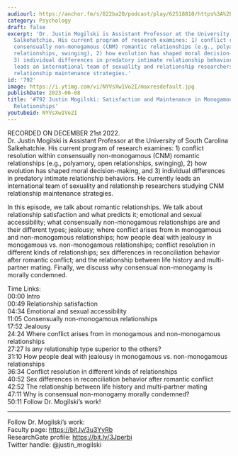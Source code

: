 ```yaml
---
audiourl: https://anchor.fm/s/822ba20/podcast/play/62518810/https%3A%2F%2Fd3ctxlq1ktw2nl.cloudfront.net%2Fstaging%2F2022-11-21%2F00392a1c-1da0-a872-e0d6-2e85667216b8.m4a
category: Psychology
draft: false
excerpt: 'Dr. Justin Mogilski is Assistant Professor at the University of South Carolina
  Salkehatchie. His current program of research examines: 1) conflict resolution within
  consensually non-monogamous (CNM) romantic relationships (e.g., polyamory, open
  relationships, swinging), 2) how evolution has shaped moral decision-making, and
  3) individual differences in predatory intimate relationship behaviors. He currently
  leads an international team of sexuality and relationship researchers studying CNM
  relationship maintenance strategies.'
id: '792'
image: https://i.ytimg.com/vi/NYVsXw1Vo2I/maxresdefault.jpg
publishDate: 2023-06-08
title: '#792 Justin Mogilski: Satisfaction and Maintenance in Monogamous and Non-Monogamous
  Relationships'
youtubeid: NYVsXw1Vo2I
---
```

<div class="timelinks">

RECORDED ON DECEMBER 21st 2022.  
Dr. Justin Mogilski is Assistant Professor at the University of South Carolina Salkehatchie. His current program of research examines: 1) conflict resolution within consensually non-monogamous (CNM) romantic relationships (e.g., polyamory, open relationships, swinging), 2) how evolution has shaped moral decision-making, and 3) individual differences in predatory intimate relationship behaviors. He currently leads an international team of sexuality and relationship researchers studying CNM relationship maintenance strategies.

In this episode, we talk about romantic relationships. We talk about relationship satisfaction and what predicts it; emotional and sexual accessibility; what consensually non-monogamous relationships are and their different types; jealousy; where conflict arises from in monogamous and non-monogamous relationships; how people deal with jealousy in monogamous vs. non-monogamous relationships; conflict resolution in different kinds of relationships; sex differences in reconciliation behavior after romantic conflict; and the relationship between life history and multi-partner mating. Finally, we discuss why consensual non-monogamy is morally condemned.

Time Links:  
<time>00:00</time> Intro  
<time>00:49</time> Relationship satisfaction  
<time>04:34</time> Emotional and sexual accessibility  
<time>11:05</time> Consensually non-monogamous relationships  
<time>17:52</time> Jealousy  
<time>24:24</time> Where conflict arises from in monogamous and non-monogamous relationships  
<time>27:27</time> Is any relationship type superior to the others?  
<time>31:10</time> How people deal with jealousy in monogamous vs. non-monogamous relationships  
<time>36:34</time> Conflict resolution in different kinds of relationships  
<time>40:52</time> Sex differences in reconciliation behavior after romantic conflict  
<time>42:52</time> The relationship between life history and multi-partner mating  
<time>47:11</time> Why is consensual non-monogamy morally condemned?  
<time>50:11</time> Follow Dr. Mogilski’s work!

---

Follow Dr. Mogilski’s work:  
Faculty page: https://bit.ly/3u3YyRb  
ResearchGate profile: https://bit.ly/3Jperbi  
Twitter handle: @justin_mogilski
</div>

